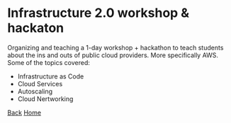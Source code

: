 # Infrastructure 2.0 workshop & hackaton

Organizing and teaching a 1-day workshop + hackathon to teach students about the ins and outs of public cloud providers.  More specifically AWS.
Some of the topics covered:
*	Infrastructure as Code
*	Cloud Services
*	Autoscaling
*	Cloud Nertworking


[Back](../projects.md)
[Home](../../index.md)
